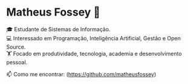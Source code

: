 # Matheus Fossey 👋

🎓 Estudante de Sistemas de Informação.  
💻 Interessado em Programação, Inteligência Artificial, Gestão e Open Source.  
🏋️ Focado em produtividade, tecnologia, academia e desenvolvimento pessoal.  

📫 Como me encontrar: (https://github.com/matheusfossey)

